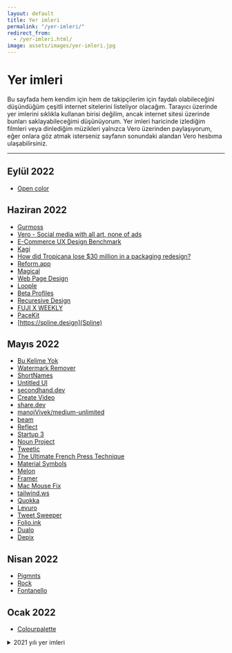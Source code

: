 ```yaml
---
layout: default
title: Yer imleri
permalink: "/yer-imleri/"
redirect_from:
  - /yer-imleri.html/
image: assets/images/yer-imleri.jpg
---
```

# Yer imleri

Bu sayfada hem kendim için hem de takipçilerim için faydalı olabileceğini düşündüğüm çeşitli internet sitelerini listeliyor olacağım. Tarayıcı üzerinde yer imlerini sıklıkla kullanan birisi değilim, ancak internet sitesi üzerinde bunları saklayabileceğimi düşünüyorum. Yer imleri haricinde izlediğim filmleri veya dinlediğim müzikleri yalnızca Vero üzerinden paylaşıyorum, eğer onlara göz atmak isterseniz sayfanın sonundaki alandan Vero hesbıma ulaşabilirsiniz.


---
## Eylül 2022
- [Open color](https://yeun.github.io/open-color/)

## Haziran 2022
- [Gurmoss](https://www.youtube.com/channel/UC4B_JQOp6E1NrqMamZpuZxA)
- [Vero - Social media with all art, none of ads](https://uk.pcmag.com/social-media/140663/vero)
- [E-Commerce UX Design Benchmark](https://baymard.com/ux-benchmark)
- [Kagi](https://kagi.com)
- [How did Tropicana lose $30 million in a packaging redesign?](https://bootcamp.uxdesign.cc/how-did-tropicana-lose-30-million-in-a-packaging-redesign-53d30a1e2b3a)
- [Reform.app](https://www.reform.app)
- [Magical](https://www.getmagical.com)
- [Web Page Design](https://webpagedesign.io)
- [Loople](https://www.loopple.com/templates)
- [Beta Profiles](https://betaprofiles.com)
- [Recuresive Design](https://www.recursive.design)
- [FUJI X WEEKLY](https://fujixweekly.com)
- [PaceKit](https://pacekit.co)
- [https://spline.design](Spline)

## Mayıs 2022
- [Bu Kelime Yok](https://bukelimeyok.com)
- [Watermark Remover](https://www.watermarkremover.io)
- [ShortNames](https://shortnames.com)
- [Untitled UI](https://www.untitledui.com)
- [secondhand.dev](https://secondhand.dev)
- [Create Video](https://www.create.video)
- [share.dev](https://share.dev)
- [manojVivek/medium-unlimited](https://github.com/manojVivek/medium-unlimited)
- [beam](https://beamapp.co)
- [Reflect](https://reflect.app/home)
- [Startup 3](https://designmodo.com/startup/app/)
- [Noun Project](https://thenounproject.com)
- [Tweetic](https://www.tweetic.io)
- [The Ultimate French Press Technique](https://www.youtube.com/watch?v=st571DYYTR8)
- [Material Symbols](https://www.figma.com/community/plugin/1088610476491668236/Material-Symbols)
- [Melon](https://melonapp.com)
- [Framer](https://www.framer.com)
- [Mac Mouse Fix](https://mousefix.org)
- [tailwind.ws](https://tailwind.ws)
- [Quokka](https://www.quokkahr.com)
- [Levuro](https://levuro.com)
- [Tweet Sweeper](https://tweetsweeper.app)
- [Folio.ink](https://folio.ink)
- [Dualo](https://www.dualo.io)
- [Depix](https://depix.ai)

## Nisan 2022
- [Pigmnts](https://pigmnts.web.app/)
- [Rock](https://rock.so/)
- [Fontanello](https://fontanello.app/)

## Ocak 2022
- [Colourpalette](https://colourpalette.xyz)

<details>
  <summary>2021 yılı yer imleri</summary>

<h2 id="aralik-2021">Aralık 2021</h2>
<ul>
<li><a href="https://tailwindcss.com/docs/customizing-colors">Customizing Colors - Tailwind 3</a></li>
</ul>
<h2 id="ekim-2021">Ekim 2021</h2>
<ul>
<li><a href="https://www.awwwards.com/">Awwwards</a></li>
<li><a href="https://www.siteinspire.com/">Siteinspire</a></li>
<li><a href="https://collectui.com/">Collect UI</a></li>
<li><a href="https://mobbin.design/">Mobbin Design</a></li>
<li><a href="https://www.uplabs.com/">UpLabs</a></li>
<li><a href="https://scrnshts.club/">Scrnshts</a></li>
<li><a href="https://ecomm.design/">ecomm.design</a></li>
<li><a href="https://www.lapa.ninja/">lapa.ninja</a></li>
<li><a href="https://siiimple.com/">Siiimple</a></li>
<li><a href="https://land-book.com/">Land Book</a></li>
<li><a href="https://animatedbackgrounds.me/">Animated Backgrounds</a></li>
<li><a href="https://twake.app/">Twake</a></li>
<li><a href="https://www.epicons.co/">Epicons</a></li>
<li><a href="https://collected.jonaspelzer.com/">Collected</a></li>
<li><a href="https://www.meshgradients.com/">Mesh Gradients</a></li>
<li><a href="https://3dicons.co/">3dicons</a></li>
<li><a href="https://doodleipsum.com/">Doodle Ipsum</a></li>
<li><a href="https://draculatheme.com/">Dracula Theme</a></li>
</ul>
<h2 id="eylul-2021">Eylül 2021</h2>
<ul>
<li><a href="http://mcg.mbitson.com/">Material Design Theme &amp; Palette Color Generator</a></li>
<li><a href="https://hakim.se">Hakim El Hattab</a></li>
<li><a href="https://www.shapefest.com">Shapefest</a></li>
<li><a href="https://workmanlayout.org">Workman Keyboard Layout</a></li>
<li><a href="https://www.typingstudy.com/tr-turkish_q-2/">Typing Study</a></li>
</ul>
<h2 id="agustos-2021">Ağustos 2021</h2>
<ul>
<li><a href="https://www.dmarcanalyzer.com/bimi/how-to-create-a-bimi-record/">How to create a BIMI record</a></li>
<li><a href="https://www.grillitype.com">Grilli Type</a></li>
<li><a href="https://farkli-dusun.simplecast.com/">Farklı Düşün</a></li>
</ul>


</details>